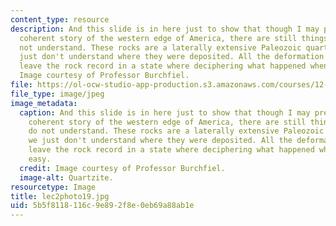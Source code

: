 ```yaml
---
content_type: resource
description: And this slide is in here just to show that though I may present a relatively
  coherent story of the western edge of America, there are still things that we do
  not understand. These rocks are a laterally extensive Paleozoic quartzite and we
  just don't understand where they were deposited. All the deformation and accretion
  leave the rock record in a state where deciphering what happened when is never easy.
  Image courtesy of Professor Burchfiel.
file: https://ol-ocw-studio-app-production.s3.amazonaws.com/courses/12-114-field-geology-i-fall-2005/5b5f8118116c9e892f8e0eb69a88ab1e_lec2photo19.jpg
file_type: image/jpeg
image_metadata:
  caption: And this slide is in here just to show that though I may present a relatively
    coherent story of the western edge of America, there are still things that we
    do not understand. These rocks are a laterally extensive Paleozoic quartzite and
    we just don't understand where they were deposited. All the deformation and accretion
    leave the rock record in a state where deciphering what happened when is never
    easy.
  credit: Image courtesy of Professor Burchfiel.
  image-alt: Quartzite.
resourcetype: Image
title: lec2photo19.jpg
uid: 5b5f8118-116c-9e89-2f8e-0eb69a88ab1e
---
```

